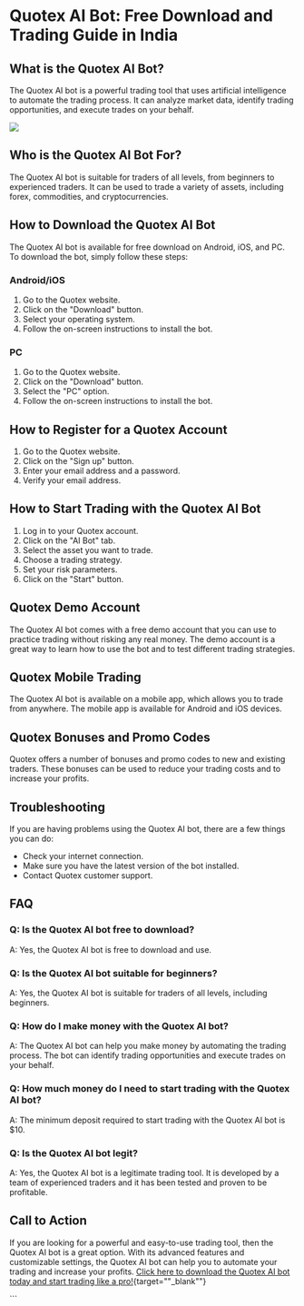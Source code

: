 # Quotex AI Bot: Free Download and Trading Guide in India

## What is the Quotex AI Bot?

The Quotex AI bot is a powerful trading tool that uses artificial
intelligence to automate the trading process. It can analyze market
data, identify trading opportunities, and execute trades on your behalf.

[![](https://static.quotex.io/files/4_en/300_250.jpg)](https://traff.sbs/brokerqxlid)

## Who is the Quotex AI Bot For?

The Quotex AI bot is suitable for traders of all levels, from beginners
to experienced traders. It can be used to trade a variety of assets,
including forex, commodities, and cryptocurrencies.

## How to Download the Quotex AI Bot

The Quotex AI bot is available for free download on Android, iOS, and
PC. To download the bot, simply follow these steps:

### Android/iOS

1.  Go to the Quotex website.
2.  Click on the "Download" button.
3.  Select your operating system.
4.  Follow the on-screen instructions to install the bot.

### PC

1.  Go to the Quotex website.
2.  Click on the "Download" button.
3.  Select the "PC" option.
4.  Follow the on-screen instructions to install the bot.

## How to Register for a Quotex Account

1.  Go to the Quotex website.
2.  Click on the "Sign up" button.
3.  Enter your email address and a password.
4.  Verify your email address.

## How to Start Trading with the Quotex AI Bot

1.  Log in to your Quotex account.
2.  Click on the "AI Bot" tab.
3.  Select the asset you want to trade.
4.  Choose a trading strategy.
5.  Set your risk parameters.
6.  Click on the "Start" button.

## Quotex Demo Account

The Quotex AI bot comes with a free demo account that you can use to
practice trading without risking any real money. The demo account is a
great way to learn how to use the bot and to test different trading
strategies.

## Quotex Mobile Trading

The Quotex AI bot is available on a mobile app, which allows you to
trade from anywhere. The mobile app is available for Android and iOS
devices.

## Quotex Bonuses and Promo Codes

Quotex offers a number of bonuses and promo codes to new and existing
traders. These bonuses can be used to reduce your trading costs and to
increase your profits.

## Troubleshooting

If you are having problems using the Quotex AI bot, there are a few
things you can do:

-   Check your internet connection.
-   Make sure you have the latest version of the bot installed.
-   Contact Quotex customer support.

## FAQ

### Q: Is the Quotex AI bot free to download?

A: Yes, the Quotex AI bot is free to download and use.

### Q: Is the Quotex AI bot suitable for beginners?

A: Yes, the Quotex AI bot is suitable for traders of all levels,
including beginners.

### Q: How do I make money with the Quotex AI bot?

A: The Quotex AI bot can help you make money by automating the trading
process. The bot can identify trading opportunities and execute trades
on your behalf.

### Q: How much money do I need to start trading with the Quotex AI bot?

A: The minimum deposit required to start trading with the Quotex AI bot
is \$10.

### Q: Is the Quotex AI bot legit?

A: Yes, the Quotex AI bot is a legitimate trading tool. It is developed
by a team of experienced traders and it has been tested and proven to be
profitable.

## Call to Action

If you are looking for a powerful and easy-to-use trading tool, then the
Quotex AI bot is a great option. With its advanced features and
customizable settings, the Quotex AI bot can help you to automate your
trading and increase your profits. [Click here to download the Quotex AI
bot today and start trading like a
pro!](\%22https://traff.sbs/brokerqxlid\%22){target=""_blank""}

\`\`\`

